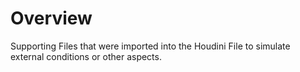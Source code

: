 ﻿# Overview

Supporting Files that were imported into the Houdini File to simulate external conditions or other aspects.

